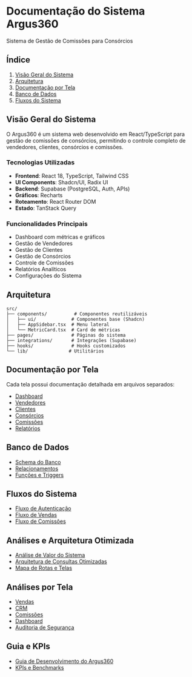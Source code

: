 
# Documentação do Sistema Argus360

Sistema de Gestão de Comissões para Consórcios

## Índice

1. [Visão Geral do Sistema](#visão-geral-do-sistema)
2. [Arquitetura](#arquitetura)
3. [Documentação por Tela](#documentação-por-tela)
4. [Banco de Dados](#banco-de-dados)
5. [Fluxos do Sistema](#fluxos-do-sistema)

## Visão Geral do Sistema

O Argus360 é um sistema web desenvolvido em React/TypeScript para gestão de comissões de consórcios, permitindo o controle completo de vendedores, clientes, consórcios e comissões.

### Tecnologias Utilizadas

- **Frontend**: React 18, TypeScript, Tailwind CSS
- **UI Components**: Shadcn/UI, Radix UI
- **Backend**: Supabase (PostgreSQL, Auth, APIs)
- **Gráficos**: Recharts
- **Roteamento**: React Router DOM
- **Estado**: TanStack Query

### Funcionalidades Principais

- Dashboard com métricas e gráficos
- Gestão de Vendedores
- Gestão de Clientes  
- Gestão de Consórcios
- Controle de Comissões
- Relatórios Analíticos
- Configurações do Sistema

## Arquitetura

```
src/
├── components/          # Componentes reutilizáveis
│   ├── ui/             # Componentes base (Shadcn)
│   ├── AppSidebar.tsx  # Menu lateral
│   └── MetricCard.tsx  # Card de métricas
├── pages/              # Páginas do sistema
├── integrations/       # Integrações (Supabase)
├── hooks/              # Hooks customizados
└── lib/               # Utilitários
```

## Documentação por Tela

Cada tela possui documentação detalhada em arquivos separados:

- [Dashboard](./telas/Dashboard.md)
- [Vendedores](./telas/Vendedores.md)
- [Clientes](./telas/Clientes.md)
- [Consórcios](./telas/Consorcios.md)
- [Comissões](./telas/Comissoes.md)
- [Relatórios](./telas/Relatorios.md)

## Banco de Dados

- [Schema do Banco](./database/Schema.md)
- [Relacionamentos](./database/Relacionamentos.md)
- [Funções e Triggers](./database/Funcoes.md)

## Fluxos do Sistema

- [Fluxo de Autenticação](./fluxos/Autenticacao.md)
- [Fluxo de Vendas](./fluxos/Vendas.md)
- [Fluxo de Comissões](./fluxos/Comissoes.md)

## Análises e Arquitetura Otimizada

- [Análise de Valor do Sistema](./analise/analise-valor-sistema-03-10-2025.md)
- [Arquitetura de Consultas Otimizadas](./analise/arquitetura-consultas-otimizadas-03-10-2025.md)
- [Mapa de Rotas e Telas](./telas/mapa-rotas-e-telas-argus360-44-03-10-2025.md)

## Análises por Tela

- [Vendas](./analise/telas/analise-vendas-03-10-2025.md)
- [CRM](./analise/telas/analise-crm-03-10-2025.md)
- [Comissões](./analise/telas/analise-comissoes-03-10-2025.md)
- [Dashboard](./analise/telas/analise-dashboard-03-10-2025.md)
- [Auditoria de Segurança](./analise/telas/analise-auditoria-seguranca-03-10-2025.md)

## Guia e KPIs

- [Guia de Desenvolvimento do Argus360](./guia/guia-desenvolvimento-argus360-03-10-2025.md)
- [KPIs e Benchmarks](./analise/kpis-benchmarks-03-10-2025.md)

